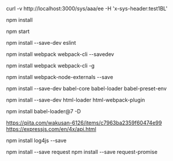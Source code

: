 curl -v http://localhost:3000/sys/aaa/ee -H 'x-sys-header:test1BL'


npm install

npm start

npm install --save-dev eslint

npm install webpack webpack-cli --savedev

npm install webpack webpack-cli -g

npm install webpack-node-externals --save

npm install --save-dev babel-core babel-loader babel-preset-env

npm install  --save-dev html-loader html-webpack-plugin

npm install babel-loader@7 -D

https://qiita.com/wakusan-6126/items/c7963ba2359f60474e99
https://expressjs.com/en/4x/api.html

npm install log4js --save

npm install --save request
npm install --save request-promise




